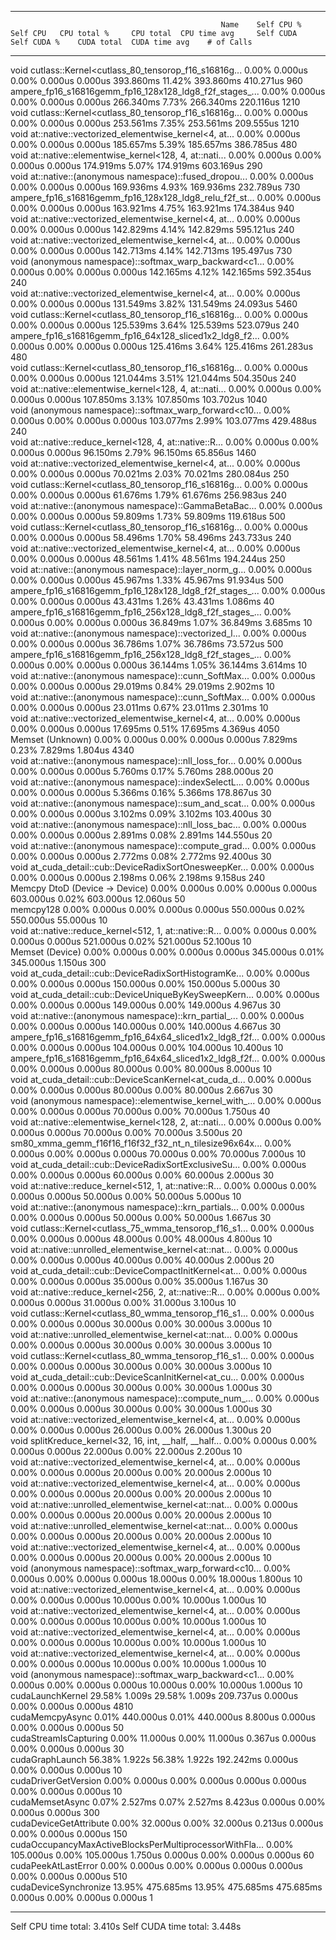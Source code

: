 -------------------------------------------------------  ------------  ------------  ------------  ------------  ------------  ------------  ------------  ------------  ------------  ------------  
                                                   Name    Self CPU %      Self CPU   CPU total %     CPU total  CPU time avg     Self CUDA   Self CUDA %    CUDA total  CUDA time avg    # of Calls  
-------------------------------------------------------  ------------  ------------  ------------  ------------  ------------  ------------  ------------  ------------  ------------  ------------  
void cutlass::Kernel<cutlass_80_tensorop_f16_s16816g...         0.00%       0.000us         0.00%       0.000us       0.000us     393.860ms        11.42%     393.860ms     410.271us           960  
ampere_fp16_s16816gemm_fp16_128x128_ldg8_f2f_stages_...         0.00%       0.000us         0.00%       0.000us       0.000us     266.340ms         7.73%     266.340ms     220.116us          1210  
void cutlass::Kernel<cutlass_80_tensorop_f16_s16816g...         0.00%       0.000us         0.00%       0.000us       0.000us     253.561ms         7.35%     253.561ms     209.555us          1210  
void at::native::vectorized_elementwise_kernel<4, at...         0.00%       0.000us         0.00%       0.000us       0.000us     185.657ms         5.39%     185.657ms     386.785us           480  
void at::native::elementwise_kernel<128, 4, at::nati...         0.00%       0.000us         0.00%       0.000us       0.000us     174.919ms         5.07%     174.919ms     603.169us           290  
void at::native::(anonymous namespace)::fused_dropou...         0.00%       0.000us         0.00%       0.000us       0.000us     169.936ms         4.93%     169.936ms     232.789us           730  
ampere_fp16_s16816gemm_fp16_128x128_ldg8_relu_f2f_st...         0.00%       0.000us         0.00%       0.000us       0.000us     163.921ms         4.75%     163.921ms     174.384us           940  
void at::native::vectorized_elementwise_kernel<4, at...         0.00%       0.000us         0.00%       0.000us       0.000us     142.829ms         4.14%     142.829ms     595.121us           240  
void at::native::vectorized_elementwise_kernel<4, at...         0.00%       0.000us         0.00%       0.000us       0.000us     142.713ms         4.14%     142.713ms     195.497us           730  
void (anonymous namespace)::softmax_warp_backward<c1...         0.00%       0.000us         0.00%       0.000us       0.000us     142.165ms         4.12%     142.165ms     592.354us           240  
void at::native::vectorized_elementwise_kernel<4, at...         0.00%       0.000us         0.00%       0.000us       0.000us     131.549ms         3.82%     131.549ms      24.093us          5460  
void cutlass::Kernel<cutlass_80_tensorop_f16_s16816g...         0.00%       0.000us         0.00%       0.000us       0.000us     125.539ms         3.64%     125.539ms     523.079us           240  
ampere_fp16_s16816gemm_fp16_64x128_sliced1x2_ldg8_f2...         0.00%       0.000us         0.00%       0.000us       0.000us     125.416ms         3.64%     125.416ms     261.283us           480  
void cutlass::Kernel<cutlass_80_tensorop_f16_s16816g...         0.00%       0.000us         0.00%       0.000us       0.000us     121.044ms         3.51%     121.044ms     504.350us           240  
void at::native::elementwise_kernel<128, 4, at::nati...         0.00%       0.000us         0.00%       0.000us       0.000us     107.850ms         3.13%     107.850ms     103.702us          1040  
void (anonymous namespace)::softmax_warp_forward<c10...         0.00%       0.000us         0.00%       0.000us       0.000us     103.077ms         2.99%     103.077ms     429.488us           240  
void at::native::reduce_kernel<128, 4, at::native::R...         0.00%       0.000us         0.00%       0.000us       0.000us      96.150ms         2.79%      96.150ms      65.856us          1460  
void at::native::vectorized_elementwise_kernel<4, at...         0.00%       0.000us         0.00%       0.000us       0.000us      70.021ms         2.03%      70.021ms     280.084us           250  
void cutlass::Kernel<cutlass_80_tensorop_f16_s16816g...         0.00%       0.000us         0.00%       0.000us       0.000us      61.676ms         1.79%      61.676ms     256.983us           240  
void at::native::(anonymous namespace)::GammaBetaBac...         0.00%       0.000us         0.00%       0.000us       0.000us      59.809ms         1.73%      59.809ms     119.618us           500  
void cutlass::Kernel<cutlass_80_tensorop_f16_s16816g...         0.00%       0.000us         0.00%       0.000us       0.000us      58.496ms         1.70%      58.496ms     243.733us           240  
void at::native::vectorized_elementwise_kernel<4, at...         0.00%       0.000us         0.00%       0.000us       0.000us      48.561ms         1.41%      48.561ms     194.244us           250  
void at::native::(anonymous namespace)::layer_norm_g...         0.00%       0.000us         0.00%       0.000us       0.000us      45.967ms         1.33%      45.967ms      91.934us           500  
ampere_fp16_s16816gemm_fp16_128x128_ldg8_f2f_stages_...         0.00%       0.000us         0.00%       0.000us       0.000us      43.431ms         1.26%      43.431ms       1.086ms            40  
ampere_fp16_s16816gemm_fp16_256x128_ldg8_f2f_stages_...         0.00%       0.000us         0.00%       0.000us       0.000us      36.849ms         1.07%      36.849ms       3.685ms            10  
void at::native::(anonymous namespace)::vectorized_l...         0.00%       0.000us         0.00%       0.000us       0.000us      36.786ms         1.07%      36.786ms      73.572us           500  
ampere_fp16_s16816gemm_fp16_256x128_ldg8_f2f_stages_...         0.00%       0.000us         0.00%       0.000us       0.000us      36.144ms         1.05%      36.144ms       3.614ms            10  
void at::native::(anonymous namespace)::cunn_SoftMax...         0.00%       0.000us         0.00%       0.000us       0.000us      29.019ms         0.84%      29.019ms       2.902ms            10  
void at::native::(anonymous namespace)::cunn_SoftMax...         0.00%       0.000us         0.00%       0.000us       0.000us      23.011ms         0.67%      23.011ms       2.301ms            10  
void at::native::vectorized_elementwise_kernel<4, at...         0.00%       0.000us         0.00%       0.000us       0.000us      17.695ms         0.51%      17.695ms       4.369us          4050  
                                       Memset (Unknown)         0.00%       0.000us         0.00%       0.000us       0.000us       7.829ms         0.23%       7.829ms       1.804us          4340  
void at::native::(anonymous namespace)::nll_loss_for...         0.00%       0.000us         0.00%       0.000us       0.000us       5.760ms         0.17%       5.760ms     288.000us            20  
void at::native::(anonymous namespace)::indexSelectL...         0.00%       0.000us         0.00%       0.000us       0.000us       5.366ms         0.16%       5.366ms     178.867us            30  
void at::native::(anonymous namespace)::sum_and_scat...         0.00%       0.000us         0.00%       0.000us       0.000us       3.102ms         0.09%       3.102ms     103.400us            30  
void at::native::(anonymous namespace)::nll_loss_bac...         0.00%       0.000us         0.00%       0.000us       0.000us       2.891ms         0.08%       2.891ms     144.550us            20  
void at::native::(anonymous namespace)::compute_grad...         0.00%       0.000us         0.00%       0.000us       0.000us       2.772ms         0.08%       2.772ms      92.400us            30  
void at_cuda_detail::cub::DeviceRadixSortOnesweepKer...         0.00%       0.000us         0.00%       0.000us       0.000us       2.198ms         0.06%       2.198ms       9.158us           240  
                         Memcpy DtoD (Device -> Device)         0.00%       0.000us         0.00%       0.000us       0.000us     603.000us         0.02%     603.000us      12.060us            50  
                                              memcpy128         0.00%       0.000us         0.00%       0.000us       0.000us     550.000us         0.02%     550.000us      55.000us            10  
void at::native::reduce_kernel<512, 1, at::native::R...         0.00%       0.000us         0.00%       0.000us       0.000us     521.000us         0.02%     521.000us      52.100us            10  
                                        Memset (Device)         0.00%       0.000us         0.00%       0.000us       0.000us     345.000us         0.01%     345.000us       1.150us           300  
void at_cuda_detail::cub::DeviceRadixSortHistogramKe...         0.00%       0.000us         0.00%       0.000us       0.000us     150.000us         0.00%     150.000us       5.000us            30  
void at_cuda_detail::cub::DeviceUniqueByKeySweepKern...         0.00%       0.000us         0.00%       0.000us       0.000us     149.000us         0.00%     149.000us       4.967us            30  
void at::native::(anonymous namespace)::krn_partial_...         0.00%       0.000us         0.00%       0.000us       0.000us     140.000us         0.00%     140.000us       4.667us            30  
ampere_fp16_s16816gemm_fp16_64x64_sliced1x2_ldg8_f2f...         0.00%       0.000us         0.00%       0.000us       0.000us     104.000us         0.00%     104.000us      10.400us            10  
ampere_fp16_s16816gemm_fp16_64x64_sliced1x2_ldg8_f2f...         0.00%       0.000us         0.00%       0.000us       0.000us      80.000us         0.00%      80.000us       8.000us            10  
void at_cuda_detail::cub::DeviceScanKernel<at_cuda_d...         0.00%       0.000us         0.00%       0.000us       0.000us      80.000us         0.00%      80.000us       2.667us            30  
void (anonymous namespace)::elementwise_kernel_with_...         0.00%       0.000us         0.00%       0.000us       0.000us      70.000us         0.00%      70.000us       1.750us            40  
void at::native::elementwise_kernel<128, 2, at::nati...         0.00%       0.000us         0.00%       0.000us       0.000us      70.000us         0.00%      70.000us       3.500us            20  
sm80_xmma_gemm_f16f16_f16f32_f32_nt_n_tilesize96x64x...         0.00%       0.000us         0.00%       0.000us       0.000us      70.000us         0.00%      70.000us       7.000us            10  
void at_cuda_detail::cub::DeviceRadixSortExclusiveSu...         0.00%       0.000us         0.00%       0.000us       0.000us      60.000us         0.00%      60.000us       2.000us            30  
void at::native::reduce_kernel<512, 1, at::native::R...         0.00%       0.000us         0.00%       0.000us       0.000us      50.000us         0.00%      50.000us       5.000us            10  
void at::native::(anonymous namespace)::krn_partials...         0.00%       0.000us         0.00%       0.000us       0.000us      50.000us         0.00%      50.000us       1.667us            30  
void cutlass::Kernel<cutlass_75_wmma_tensorop_f16_s1...         0.00%       0.000us         0.00%       0.000us       0.000us      48.000us         0.00%      48.000us       4.800us            10  
void at::native::unrolled_elementwise_kernel<at::nat...         0.00%       0.000us         0.00%       0.000us       0.000us      40.000us         0.00%      40.000us       2.000us            20  
void at_cuda_detail::cub::DeviceCompactInitKernel<at...         0.00%       0.000us         0.00%       0.000us       0.000us      35.000us         0.00%      35.000us       1.167us            30  
void at::native::reduce_kernel<256, 2, at::native::R...         0.00%       0.000us         0.00%       0.000us       0.000us      31.000us         0.00%      31.000us       3.100us            10  
void cutlass::Kernel<cutlass_80_wmma_tensorop_f16_s1...         0.00%       0.000us         0.00%       0.000us       0.000us      30.000us         0.00%      30.000us       3.000us            10  
void at::native::unrolled_elementwise_kernel<at::nat...         0.00%       0.000us         0.00%       0.000us       0.000us      30.000us         0.00%      30.000us       3.000us            10  
void cutlass::Kernel<cutlass_80_wmma_tensorop_f16_s1...         0.00%       0.000us         0.00%       0.000us       0.000us      30.000us         0.00%      30.000us       3.000us            10  
void at_cuda_detail::cub::DeviceScanInitKernel<at_cu...         0.00%       0.000us         0.00%       0.000us       0.000us      30.000us         0.00%      30.000us       1.000us            30  
void at::native::(anonymous namespace)::compute_num_...         0.00%       0.000us         0.00%       0.000us       0.000us      30.000us         0.00%      30.000us       1.000us            30  
void at::native::vectorized_elementwise_kernel<4, at...         0.00%       0.000us         0.00%       0.000us       0.000us      26.000us         0.00%      26.000us       1.300us            20  
void splitKreduce_kernel<32, 16, int, __half, __half...         0.00%       0.000us         0.00%       0.000us       0.000us      22.000us         0.00%      22.000us       2.200us            10  
void at::native::vectorized_elementwise_kernel<4, at...         0.00%       0.000us         0.00%       0.000us       0.000us      20.000us         0.00%      20.000us       2.000us            10  
void at::native::vectorized_elementwise_kernel<4, at...         0.00%       0.000us         0.00%       0.000us       0.000us      20.000us         0.00%      20.000us       2.000us            10  
void at::native::unrolled_elementwise_kernel<at::nat...         0.00%       0.000us         0.00%       0.000us       0.000us      20.000us         0.00%      20.000us       2.000us            10  
void at::native::unrolled_elementwise_kernel<at::nat...         0.00%       0.000us         0.00%       0.000us       0.000us      20.000us         0.00%      20.000us       2.000us            10  
void at::native::vectorized_elementwise_kernel<4, at...         0.00%       0.000us         0.00%       0.000us       0.000us      20.000us         0.00%      20.000us       2.000us            10  
void (anonymous namespace)::softmax_warp_forward<c10...         0.00%       0.000us         0.00%       0.000us       0.000us      18.000us         0.00%      18.000us       1.800us            10  
void at::native::vectorized_elementwise_kernel<4, at...         0.00%       0.000us         0.00%       0.000us       0.000us      10.000us         0.00%      10.000us       1.000us            10  
void at::native::vectorized_elementwise_kernel<4, at...         0.00%       0.000us         0.00%       0.000us       0.000us      10.000us         0.00%      10.000us       1.000us            10  
void at::native::vectorized_elementwise_kernel<4, at...         0.00%       0.000us         0.00%       0.000us       0.000us      10.000us         0.00%      10.000us       1.000us            10  
void at::native::vectorized_elementwise_kernel<4, at...         0.00%       0.000us         0.00%       0.000us       0.000us      10.000us         0.00%      10.000us       1.000us            10  
void (anonymous namespace)::softmax_warp_backward<c1...         0.00%       0.000us         0.00%       0.000us       0.000us      10.000us         0.00%      10.000us       1.000us            10  
                                       cudaLaunchKernel        29.58%        1.009s        29.58%        1.009s     209.737us       0.000us         0.00%       0.000us       0.000us          4810  
                                        cudaMemcpyAsync         0.01%     440.000us         0.01%     440.000us       8.800us       0.000us         0.00%       0.000us       0.000us            50  
                                  cudaStreamIsCapturing         0.00%      11.000us         0.00%      11.000us       0.367us       0.000us         0.00%       0.000us       0.000us            30  
                                        cudaGraphLaunch        56.38%        1.922s        56.38%        1.922s     192.242ms       0.000us         0.00%       0.000us       0.000us            10  
                                   cudaDriverGetVersion         0.00%       0.000us         0.00%       0.000us       0.000us       0.000us         0.00%       0.000us       0.000us            10  
                                        cudaMemsetAsync         0.07%       2.527ms         0.07%       2.527ms       8.423us       0.000us         0.00%       0.000us       0.000us           300  
                                 cudaDeviceGetAttribute         0.00%      32.000us         0.00%      32.000us       0.213us       0.000us         0.00%       0.000us       0.000us           150  
cudaOccupancyMaxActiveBlocksPerMultiprocessorWithFla...         0.00%     105.000us         0.00%     105.000us       1.750us       0.000us         0.00%       0.000us       0.000us            60  
                                    cudaPeekAtLastError         0.00%       0.000us         0.00%       0.000us       0.000us       0.000us         0.00%       0.000us       0.000us           510  
                                  cudaDeviceSynchronize        13.95%     475.685ms        13.95%     475.685ms     475.685ms       0.000us         0.00%       0.000us       0.000us             1  
-------------------------------------------------------  ------------  ------------  ------------  ------------  ------------  ------------  ------------  ------------  ------------  ------------  
Self CPU time total: 3.410s
Self CUDA time total: 3.448s